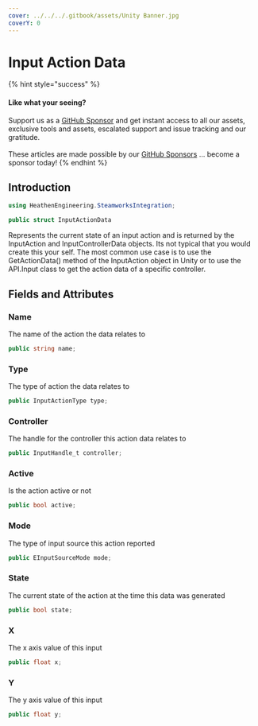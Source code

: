 ```yaml
---
cover: ../../../.gitbook/assets/Unity Banner.jpg
coverY: 0
---
```


# Input Action Data

{% hint style="success" %}
#### Like what your seeing?

Support us as a [GitHub Sponsor](../../../become-a-sponsor/) and get instant access to all our assets, exclusive tools and assets, escalated support and issue tracking and our gratitude.\
\
These articles are made possible by our [GitHub Sponsors](../../../become-a-sponsor/) ... become a sponsor today!
{% endhint %}

## Introduction

```csharp
using HeathenEngineering.SteamworksIntegration;
```

```csharp
public struct InputActionData
```

Represents the current state of an input action and is returned by the InputAction and InputControllerData objects. Its not typical that you would create this your self. The most common use case is to use the GetActionData() method of the InputAction object in Unity or to use the API.Input class to get the action data of a specific controller.

## Fields and Attributes

### Name

The name of the action the data relates to

```csharp
public string name;
```

### Type

The type of action the data relates to

```csharp
public InputActionType type;
```

### Controller

The handle for the controller this action data relates to

```csharp
public InputHandle_t controller;
```

### Active

Is the action active or not

```csharp
public bool active;
```

### Mode

The type of input source this action reported

```csharp
public EInputSourceMode mode;
```

### State

The current state of the action at the time this data was generated

```csharp
public bool state;
```

### X

The x axis value of this input

```csharp
public float x;
```

### Y

The y axis value of this input

```csharp
public float y;
```
